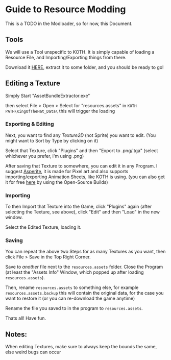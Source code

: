 # Guide to Resource Modding

This is a TODO in the Modloader, so for now, this Document.



## Tools

We will use a Tool unspecific to KOTH. It is simply capable of loading a Resource File, and Importing/Exporting things from there.

Download it [HERE](./UnityExtractor.zip), extract it to some folder, and you should be ready to go!



## Editing a Texture

Simply Start "AssetBundleExtractor.exe"

then select File > Open > Select for "resources.assets" in `KOTH PATH\KingOfTheHat_Data\` this will trigger the loading

### Exporting & Editing

Next, you want to find any *Texture2D* (not Sprite) you want to edit. (You might want to Sort by Type by clicking on it)

Select that Texture, click "Plugins" and then "Export to .png/.tga" (select whichever you prefer, i'm using .png)

After saving that Texture to somewhere, you can edit it in any Program. I suggest [Asperite](https://www.aseprite.org/), it is made for Pixel art and also supports importing/exporting Animation Sheets, like KOTH is using. (you can also get it for free [here](https://github.com/aseprite/aseprite/releases) by using the Open-Source Builds)

### Importing

To then Import that Texture into the Game, click "Plugins" again (after selecting the Texture, see above), click "Edit" and then "Load" in the new window.

Select the Edited Texture, loading it.



### Saving

You can repeat the above two Steps for as many Textures as you want, then click File > Save in the Top Right Corner.

Save to *another* file next to the `resources.assets` folder. Close the Program (at least the "Assets Info" Window, which popped up after loading `resources.assets`).

Then, rename `resources.assets` to something else, for example `resources.assets.backup` this will contain the original data, for the case you want to restore it (or you can re-download the game anytime)

Rename the file you saved to in the program to `resources.assets`.

Thats all! Have fun.



## Notes:

When editing Textures, make sure to always keep the bounds the same, else weird bugs can occur
